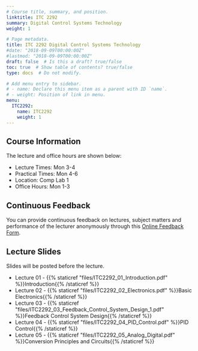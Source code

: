 ```yaml
---
# Course title, summary, and position.
linktitle: ITC 2292
summary: Digital Control Systems Technology
weight: 1

# Page metadata.
title: ITC 2292 Digital Control Systems Technology
#date: "2018-09-09T00:00:00Z"
#lastmod: "2018-09-09T00:00:00Z"
draft: false  # Is this a draft? true/false
toc: true  # Show table of contents? true/false
type: docs  # Do not modify.

# Add menu entry to sidebar.
# - name: Declare this menu item as a parent with ID `name`.
# - weight: Position of link in menu.
menu:
  ITC2292:
    name: ITC2292
    weight: 1
---
```


## Course Information
The lecture and office hours are shown below:

- Lecture Times: Mon 3-4
- Practical Times: Mon 4-6
- Location: Comp Lab 1
- Office Hours: Mon 1-3

## Continuous Feedback
You can provide continuous feedback on lectures, subject matters and performance of the lecturer anonymously through this [Online Feedback Form](https://goo.gl/forms/0QkX4MapDyZp69ts2).
 
## Lecture Slides
Slides will be posted before the lecture.

- Lecture 01 - {{% staticref "files/ITC2292_01_Introduction.pdf" %}}Introduction{{% /staticref %}}
- Lecture 02 - {{% staticref "files/ITC2292_02_Electronics.pdf" %}}Basic Electronics{{% /staticref %}}
- Lecture 03 - {{% staticref "files/ITC2292_03_Feedback_Control_System_Design_1.pdf" %}}Feedback Control System Design{{% /staticref %}}
- Lecture 04 - {{% staticref "files/ITC2292_04_PID_Control.pdf" %}}PID Control{{% /staticref %}}
- Lecture 05 - {{% staticref "files/ITC2292_05_Analog_Digital.pdf" %}}Conversion Principles and Circuits{{% /staticref %}}

